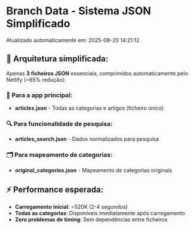 # Branch Data - Sistema JSON Simplificado
Atualizado automaticamente em: 2025-08-20 14:21:12

## 🎯 Arquitetura simplificada:
Apenas **3 ficheiros JSON** essenciais, comprimidos automaticamente pelo Netlify (~65% redução):

### 📱 Para a app principal:
- **articles.json** - Todas as categorias e artigos (ficheiro único)

### 🔍 Para funcionalidade de pesquisa:
- **articles_search.json** - Dados normalizados para pesquisa

### 🗂️ Para mapeamento de categorias:
- **original_categories.json** - Mapeamento de categorias originais

## ⚡ Performance esperada:
- **Carregamento inicial**: ~520K (2-4 segundos)
- **Todas as categorias**: Disponíveis imediatamente após carregamento
- **Zero problemas de timing**: Sem dependências entre ficheiros
